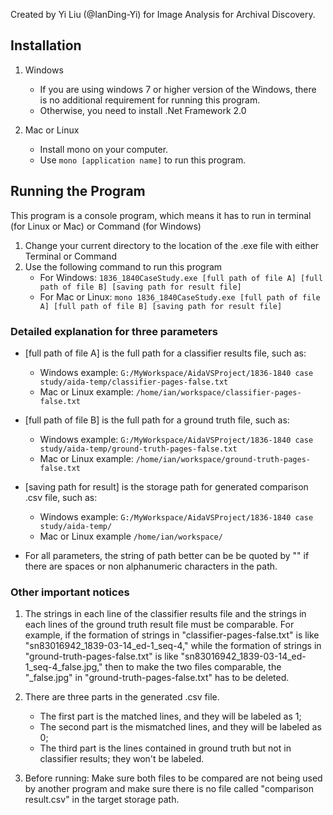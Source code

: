 Created by Yi Liu (@IanDing-Yi) for Image Analysis for Archival Discovery.

## Installation ##

1. Windows
	- If you are using windows 7 or higher version of the Windows, there is no additional requirement for running this program.
	- Otherwise, you need to install .Net Framework 2.0

2. Mac or Linux
	- Install mono on your computer.
	- Use `mono [application name]` to run this program.

## Running the Program ##

This program is a console program, which means it has to run in terminal (for Linux or Mac) or Command (for Windows)  
1. Change your current directory to the location of the .exe file with either Terminal or Command  
3. Use the following command to run this program
	- For Windows: `1836_1840CaseStudy.exe [full path of file A] [full path of file B] [saving path for result file]`
	- For Mac or Linux: `mono 1836_1840CaseStudy.exe [full path of file A] [full path of file B] [saving path for result file]`

### Detailed explanation for three parameters ###

* [full path of file A] is the full path for a classifier results file, such as:
	- Windows example: `G:/MyWorkspace/AidaVSProject/1836-1840 case study/aida-temp/classifier-pages-false.txt`
	- Mac or Linux example: `/home/ian/workspace/classifier-pages-false.txt`

* [full path of file B] is the full path for a ground truth file, such as:
	- Windows example: `G:/MyWorkspace/AidaVSProject/1836-1840 case study/aida-temp/ground-truth-pages-false.txt`
	- Mac or Linux example: `/home/ian/workspace/ground-truth-pages-false.txt`

* [saving path for result] is the storage path for generated comparison .csv file, such as:
	- Windows example: `G:/MyWorkspace/AidaVSProject/1836-1840 case study/aida-temp/`
	- Mac or Linux example ``/home/ian/workspace/``

* For all parameters, the string of path better can be be quoted by "" if there are spaces or non alphanumeric characters in the path.

### Other important notices ###

1. The strings in each line of the classifier results file and the strings in each lines of the ground truth result file must  be comparable. For example, if the formation of strings in "classifier-pages-false.txt" is like "sn83016942_1839-03-14_ed-1_seq-4," while the formation of strings in "ground-truth-pages-false.txt" is like "sn83016942_1839-03-14_ed-1_seq-4_false.jpg," then to make the two files comparable, the "\_false.jpg" in "ground-truth-pages-false.txt" has to be deleted.

2. There are three parts in the generated .csv file.
	- The first part is the matched lines, and they will be labeled as 1;
	- The second part is the mismatched lines, and they will be labeled as 0;
	- The third part is the lines contained in ground truth but not in classifier results; they won't be labeled.

3. Before running: Make sure both files to be compared are not being used by another program and make sure there is no file called "comparison result.csv" in the target storage path.
